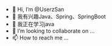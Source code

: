 - 👋 Hi, I’m @UserzSan
- 👀 我有兴趣Java、Spring、SpringBoot
- 🌱 我正在学习java
- 💞️ I’m looking to collaborate on ...
- 📫 How to reach me ...

<!---
UserzSan/UserzSan is a ✨ special ✨ repository because its `README.md` (this file) appears on your GitHub profile.
You can click the Preview link to take a look at your changes.
--->
